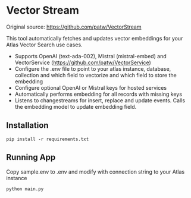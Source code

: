 # Vector Stream
Original source: https://github.com/patw/VectorStream

This tool automatically fetches and updates vector embeddings for your Atlas Vector Search use cases.

* Supports OpenAI (text-ada-002), Mistral (mistral-embed) and VectorService (https://github.com/patw/VectorService)
* Configure the .env file to point to your atlas instance, database, collection and which field to vectorize and which field to store the embedding
* Configure optional OpenAI or Mistral keys for hosted services
* Automatically performs embedding for all records with missing keys
* Listens to changestreams for insert, replace and update events.  Calls the embedding model to update embedding field.

## Installation

```pip install -r requirements.txt```

## Running App

Copy sample.env to .env and modify with connection string to your Atlas instance

```python main.py```